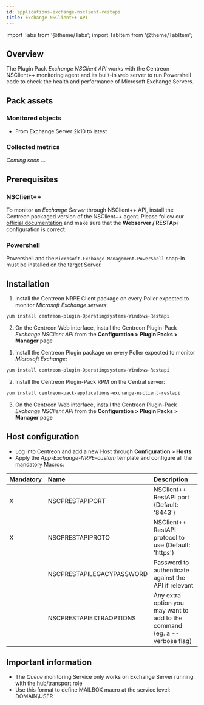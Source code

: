 ```yaml
---
id: applications-exchange-nsclient-restapi
title: Exchange NSClient++ API
---
```

import Tabs from '@theme/Tabs';
import TabItem from '@theme/TabItem';


## Overview

The Plugin Pack *Exchange NSClient API* works with the Centreon NSClient++ monitoring
agent and its built-in web server to run Powershell code to check the health and
performance of Microsoft Exchange Servers.

## Pack assets

### Monitored objects

* From Exchange Server 2k10 to latest

### Collected metrics

*Coming soon ...*

## Prerequisites

### NSClient++

To monitor an *Exchange Server* through NSClient++ API, install the Centreon packaged version
of the NSClient++ agent. Please follow our [official documentation](../tutorials/centreon-nsclient-tutorial)
and make sure that the **Webserver / RESTApi** configuration is correct.

### Powershell

Powershell and the `Microsoft.Exchange.Management.PowerShell` snap-in must be installed
on the target Server.

## Installation

<Tabs groupId="licence-systems">
<TabItem value="Online IMP Licence & IT100 Editions" label="Online IMP Licence & IT100 Editions">

1. Install the Centreon NRPE Client package on every Poller expected to monitor *Microsoft Exchange servers*:

```bash
yum install centreon-plugin-Operatingsystems-Windows-Restapi
```

2. On the Centreon Web interface, install the Centreon Plugin-Pack *Exchange NSClient API*
from the **Configuration > Plugin Packs > Manager** page

</TabItem>
<TabItem value="Offline IMP License" label="Offline IMP License">

1. Install the Centreon Plugin package on every Poller expected to monitor *Microsoft Exchange*:

```bash
yum install centreon-plugin-Operatingsystems-Windows-Restapi
```

2. Install the Centreon Plugin-Pack RPM on the Central server:

```bash
yum install centreon-pack-applications-exchange-nsclient-restapi
```

3. On the Centreon Web interface, install the Centreon Plugin-Pack *Exchange NSClient API*
from the **Configuration > Plugin Packs > Manager** page

</TabItem>
</Tabs>

## Host configuration

* Log into Centreon and add a new Host through **Configuration > Hosts**.
* Apply the *App-Exchange-NRPE-custom* template and configure all the mandatory Macros:

| Mandatory | Name                      | Description                                                                |
| :-------- | :------------------------ | :------------------------------------------------------------------------- |
| X         | NSCPRESTAPIPORT           | NSClient++ RestAPI port (Default: '8443')                                  |
| X         | NSCPRESTAPIPROTO          | NSClient++ RestAPI protocol to use (Default: 'https')                      |
|           | NSCPRESTAPILEGACYPASSWORD | Password to authenticate against the API if relevant                       |
|           | NSCPRESTAPIEXTRAOPTIONS   | Any extra option you may want to add to the command (eg. a --verbose flag) |

## Important information

* The *Queue* monitoring Service only works on Exchange Server running with the
hub/transport role
* Use this format to define MAILBOX macro at the service level: DOMAIN\\USER